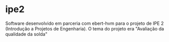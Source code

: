 # ipe2
Software desenvolvido em parceria com ebert-hvm para o projeto de IPE 2 (Introdução a Projetos de Engenharia). O tema do projeto era "Avaliação da qualidade da solda"
